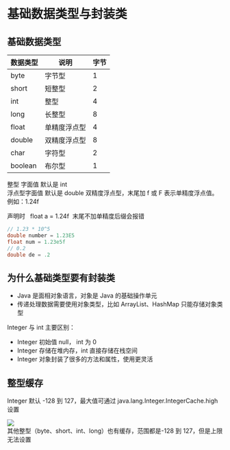 # 基础数据类型与封装类

## 基础数据类型

| 数据类型 | 说明         | 字节 |
| -------- | ------------ | ---- |
| byte     | 字节型       | 1    |
| short    | 短整型       | 2    |
| int      | 整型         | 4    |
| long     | 长整型       | 8    |
| float    | 单精度浮点型 | 4    |
| double   | 双精度浮点型 | 8    |
| char     | 字符型       | 2    |
| boolean  | 布尔型       | 1    |

整型 字面值 默认是 int<br />浮点型字面值 默认是 double 双精度浮点型，末尾加 f 或 F 表示单精度浮点值。例如：1.24f

声明时   float a = 1.24f  末尾不加单精度后缀会报错

```java
// 1.23 * 10^5
double number = 1.23E5
float num = 1.23e5f
// 0.2
double de = .2
```

## 为什么基础类型要有封装类

- Java 是面相对象语言，对象是 Java 的基础操作单元
- 传递处理数据需要使用对象类型，比如 ArrayList、HashMap 只能存储对象类型

Integer 与 int 主要区别：

- Integer 初始值 null， int 为 0
- Integer 存储在堆内存，int 直接存储在栈空间
- Integer 对象封装了很多的方法和属性，使用更灵活

## 整型缓存

Integer 默认 -128 到 127，最大值可通过 java.lang.Integer.IntegerCache.high 设置<br />

![](http://img.ilovestudy.club/blog/20240611122042.png)
<br /> 其他整型（byte、short、int、long）也有缓存，范围都是-128 到 127，但是上限无法设置

